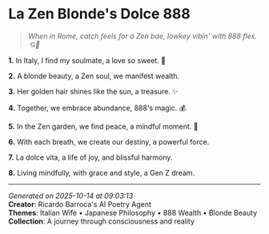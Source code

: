 # La Zen Blonde's Dolce 888

> *When in Rome, catch feels for a Zen bae, lowkey vibin' with 888 flex. 💘💸*

**1.** In Italy, I find my soulmate, a love so sweet. 💝


**2.** A blonde beauty, a Zen soul, we manifest wealth.


**3.** Her golden hair shines like the sun, a treasure. ✨


**4.** Together, we embrace abundance, 888's magic. 💰


**5.** In the Zen garden, we find peace, a mindful moment. 🍵


**6.** With each breath, we create our destiny, a powerful force.


**7.** La dolce vita, a life of joy, and blissful harmony.


**8.** Living mindfully, with grace and style, a Gen Z dream.



---

*Generated on 2025-10-14 at 09:03:13*  
**Creator**: Ricardo Barroca's AI Poetry Agent  
**Themes**: Italian Wife • Japanese Philosophy • 888 Wealth • Blonde Beauty  
**Collection**: A journey through consciousness and reality